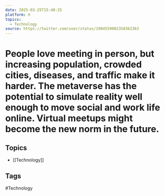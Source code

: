 ```yaml
---
date: 2025-03-25T15:40:25
platform: X
topics:
  - Technology
source: https://twitter.com/user/status/1904559002358362363
---
```

# People love meeting in person, but increasing population, crowded cities, diseases, and traffic make it harder. The metaverse has the potential to simulate reality well enough to move social and work life online. Virtual meetups might become the new norm in the future.

## Topics
- [[Technology]]

## Tags
#Technology